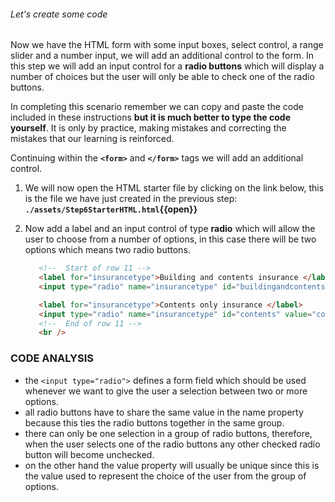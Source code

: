 ###### Let's create some code

Now we have the HTML form with some input boxes, select control, a range slider and a number input, we will add an additional control to the form. In this step we will add an input control for a **radio buttons** which will display a number of choices but the user will only be able to check one of the radio buttons.

In completing this scenario remember we can copy and paste the code included in these instructions **but it is much better to type the code yourself**. It is only by practice, making mistakes and correcting the mistakes that our learning is reinforced.

Continuing within the **`<form>`** and **`</form>`** tags we will add an additional control.

1. We will now open the HTML starter file by clicking on the link below, this is the file we have just created in the previous step:
   **`./assets/Step6StarterHTML.html`{{open}}**
     &nbsp;

2. Now add a label and an input control of type **radio** which will allow the user to choose from a number of options, in this case there will be two options which means two radio buttons.
   &nbsp;

   ```HTML
      <!--  Start of row 11 -->
      <label for="insurancetype">Building and contents insurance </label>
      <input type="radio" name="insurancetype" id="buildingandcontents" value="buildingandcontents" />

      <label for="insurancetype">Contents only insurance </label>
      <input type="radio" name="insurancetype" id="contents" value="contents" />
      <!--  End of row 11 -->
      <br />
   ```

### CODE ANALYSIS ###

- the ``<input type="radio">`` defines a form field which should be used whenever we want to give the user a selection between two or more options.
- all radio buttons have to share the same value in the name property because this ties the radio buttons together in the same group.
- there can only be one selection in a group of radio buttons, therefore, when the user selects one of the radio buttons any other checked radio button will become unchecked.
- on the other hand the value property will usually be unique since this is the value used to represent the choice of the user from the group of options.
  